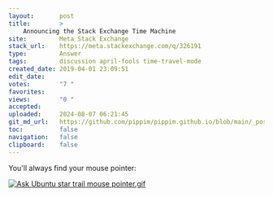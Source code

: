 ```yaml
---
layout:       post
title:        >
    Announcing the Stack Exchange Time Machine
site:         Meta Stack Exchange
stack_url:    https://meta.stackexchange.com/q/326191
type:         Answer
tags:         discussion april-fools time-travel-mode
created_date: 2019-04-01 23:09:51
edit_date:    
votes:        "7 "
favorites:    
views:        "0 "
accepted:     
uploaded:     2024-08-07 06:21:45
git_md_url:   https://github.com/pippim/pippim.github.io/blob/main/_posts/2019/2019-04-01-Announcing-the-Stack-Exchange-Time-Machine.md
toc:          false
navigation:   false
clipboard:    false
---
```


You'll always find your mouse pointer:

[![Ask Ubuntu star trail mouse pointer.gif][1]][1]


  [1]: https://i.sstatic.net/9gUtn.gif
